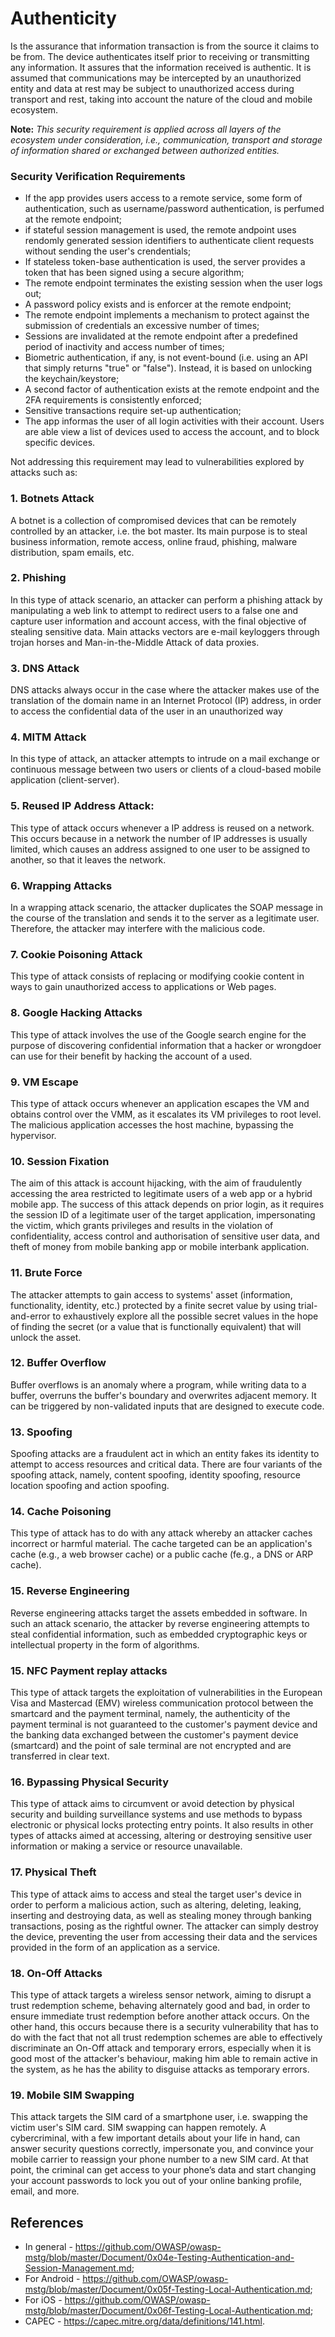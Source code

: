 # Authenticity

Is the assurance that information transaction is from the source it claims to be from. The device authenticates itself prior to receiving or transmitting any information. It assures that the information received is authentic. It is assumed that communications may be intercepted by an unauthorized entity and data at rest may be subject to unauthorized access during transport and rest, taking into account the nature of the cloud and mobile ecosystem. 

**Note:** *This security requirement is applied across all layers of the ecosystem under consideration, i.e., communication, transport and storage of information shared or exchanged between authorized entities.*

### Security Verification Requirements

 * If the app provides users access to a remote service, some form of authentication, such as username/password authentication, is perfumed at the remote endpoint;
 * if stateful session management is used, the remote andpoint uses rendomly generated session identifiers to authenticate client requests without sending the user's crendentials;
 * If stateless token-base authentication is used, the server provides a token that has been signed using a secure algorithm;
 * The remote endpoint terminates the existing session when the user logs out;
 * A password policy exists and is enforcer at the remote endpoint;
 * The remote endpoint implements a mechanism to protect against the submission of credentials an excessive number of times;
 * Sessions are invalidated at the remote endpoint after a predefined period of inactivity and access number of times;
 * Biometric authentication, if any, is not event-bound (i.e. using an API that simply returns "true" or "false"). Instead, it is based on unlocking the keychain/keystore;
 * A second factor of authentication exists at the remote endpoint and the 2FA requirements is consistently enforced;
 * Sensitive transactions require set-up authentication;
 * The app informas the user of all login activities with their account. Users are able view a list of devices used to access the account, and to block specific devices.

Not addressing this requirement may lead to vulnerabilities explored by attacks such as:                                                                

### 1. Botnets Attack

A botnet is a collection of compromised devices that can be remotely controlled by an attacker, i.e. the bot master. Its main purpose is to steal business information, remote access, online fraud, phishing, malware distribution, spam emails, etc.                                      

### 2. Phishing

In this type of attack scenario, an attacker can perform a phishing attack by manipulating a web link to attempt to redirect users to a false one and capture user information and account access, with the final objective of stealing sensitive data. Main attacks vectors are e-mail keyloggers through trojan horses and Man-in-the-Middle Attack of data proxies.

### 3. DNS Attack
                                        
DNS attacks always occur in the case where the attacker makes use of the translation of the domain name in an Internet Protocol (IP) address, in order to access the confidential data of the user in an unauthorized way 

### 4. MITM Attack 

In this type of attack, an attacker attempts to intrude on a mail exchange or continuous message between two users or clients of a cloud-based mobile application (client-server).                                                     

### 5. Reused IP Address Attack:

This type of attack occurs whenever a IP address is reused on a network. This occurs because in a network the number of IP addresses is usually limited, which causes an address assigned to one user to be assigned to another, so that it leaves the network.                               

### 6. Wrapping Attacks

In a wrapping attack scenario, the attacker duplicates the SOAP message in the course of the translation and sends it to the server as a legitimate user. Therefore, the attacker may interfere with the malicious code.

### 7. Cookie Poisoning Attack 
                            
This type of attack consists of replacing or modifying cookie content in ways to gain unauthorized access to applications or Web pages.
 
### 8. Google Hacking Attacks 
                                      
This type of attack involves the use of the Google search engine for the purpose of discovering confidential information that a hacker or wrongdoer can use for their benefit by hacking the account of a used.
                
### 9. VM Escape

This type of attack occurs whenever an application escapes the VM and obtains control over the VMM, as it escalates its VM privileges to root level. The malicious application accesses the host machine, bypassing the hypervisor. 

### 10. Session Fixation

The aim of this attack is account hijacking, with the aim of fraudulently accessing the area restricted to legitimate users of a web app or a hybrid mobile app. The success of this attack depends on prior login, as it requires the session ID of a legitimate user of the target application, impersonating the victim, which grants privileges and results in the violation of confidentiality, access control and authorisation of sensitive user data, and theft of money from mobile banking app or mobile interbank application.     

### 11. Brute Force 
The attacker attempts to gain access to systems' asset (information, functionality, identity, etc.) protected by a finite secret value by using trial-and-error to exhaustively explore all the possible secret values in the hope of finding the secret (or a value that is functionally equivalent) that will unlock the asset.

### 12. Buffer Overflow
                                                          
Buffer overflows is an anomaly where a program, while writing data to a buffer, overruns the buffer's boundary and overwrites adjacent memory. It can be triggered by non-validated inputs that are designed to execute code.

### 13. Spoofing

Spoofing attacks are a fraudulent act in which an entity fakes its identity to attempt to access resources and critical data. There are four variants of the spoofing attack, namely, content spoofing, identity spoofing, resource location spoofing and action spoofing.

### 14. Cache Poisoning

This type of attack has to do with any attack whereby an attacker caches incorrect or harmful material. The cache targeted can be an application's cache (e.g., a web browser cache) or a public cache (fe.g., a DNS or ARP cache).

### 15. Reverse Engineering

Reverse engineering attacks target the assets embedded in software. In such an attack scenario, the attacker by reverse engineering attempts to steal confidential information, such as embedded cryptographic keys or intellectual property in the form of algorithms.

### 15. NFC Payment replay attacks 

This type of attack targets the exploitation of vulnerabilities in the European Visa and Mastercad (EMV) wireless communication protocol between the smartcard and the payment terminal, namely, the authenticity of the payment terminal is not guaranteed to the customer's payment device and the banking data exchanged between the customer's payment device (smartcard) and the point of sale terminal are not encrypted and are transferred in clear text.

### 16. Bypassing Physical Security 

This type of attack aims to circumvent or avoid detection by physical security and building surveillance systems and use methods to bypass electronic or physical locks protecting entry points. It also results in other types of attacks aimed at accessing, altering or destroying sensitive user information or making a service or resource unavailable. 

### 17. Physical Theft 

This type of attack aims to access and steal the target user's device in order to perform a malicious action, such as altering, deleting, leaking, inserting and destroying data, as well as stealing money through banking transactions, posing as the rightful owner. The attacker can simply destroy the device, preventing the user from accessing their data and the services provided in the form of an application as a service.

### 18. On-Off Attacks 

This type of attack targets a wireless sensor network, aiming to disrupt a trust redemption scheme, behaving alternately good and bad, in order to ensure immediate trust redemption before another attack occurs. On the other hand, this occurs because there is a security vulnerability that has to do with the fact that not all trust redemption schemes are able to effectively discriminate an On-Off attack and temporary errors, especially when it is good most of the attacker's behaviour, making him able to remain active in the system, as he has the ability to disguise attacks as temporary errors.

### 19. Mobile SIM Swapping

This attack targets the SIM card of a smartphone user, i.e. swapping the victim user's SIM card. SIM swapping can happen remotely. A cybercriminal, with a few important details about your life in hand, can answer security questions correctly, impersonate you, and convince your mobile carrier to reassign your phone number to a new SIM card. At that point, the criminal can get access to your phone’s data and start changing your account passwords to lock you out of your online banking profile, email, and more. 

## References

 * In general - https://github.com/OWASP/owasp-mstg/blob/master/Document/0x04e-Testing-Authentication-and-Session-Management.md;
 * For Android - https://github.com/OWASP/owasp-mstg/blob/master/Document/0x05f-Testing-Local-Authentication.md;
 * For iOS - https://github.com/OWASP/owasp-mstg/blob/master/Document/0x06f-Testing-Local-Authentication.md;
 * CAPEC - https://capec.mitre.org/data/definitions/141.html.